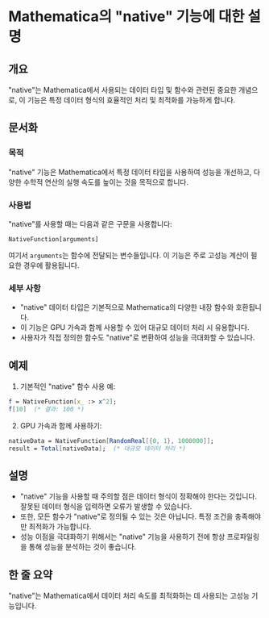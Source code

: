 <!--
Meta Description: # Mathematica의 "native" 기능에 대한 설명 ## 개요 "native"는 Mathematica에서 사용되는 데이터 타입 및 함수와 관련된 중요한 개념으로, 이 기능은 특정 데이터 형식의 효율적인 처리 및 최적화를 가능하게 합니다. ## 문서화 ### 목...
Meta Keywords: native, 데이터, 기능은, mathematica에서, 성능을
-->

# Mathematica의 "native" 기능에 대한 설명

## 개요
"native"는 Mathematica에서 사용되는 데이터 타입 및 함수와 관련된 중요한 개념으로, 이 기능은 특정 데이터 형식의 효율적인 처리 및 최적화를 가능하게 합니다.

## 문서화
### 목적
"native" 기능은 Mathematica에서 특정 데이터 타입을 사용하여 성능을 개선하고, 다양한 수학적 연산의 실행 속도를 높이는 것을 목적으로 합니다.

### 사용법
"native"를 사용할 때는 다음과 같은 구문을 사용합니다:
```
NativeFunction[arguments]
```
여기서 `arguments`는 함수에 전달되는 변수들입니다. 이 기능은 주로 고성능 계산이 필요한 경우에 활용됩니다.

### 세부 사항
- "native" 데이터 타입은 기본적으로 Mathematica의 다양한 내장 함수와 호환됩니다.
- 이 기능은 GPU 가속과 함께 사용할 수 있어 대규모 데이터 처리 시 유용합니다.
- 사용자가 직접 정의한 함수도 "native"로 변환하여 성능을 극대화할 수 있습니다.

## 예제
1. 기본적인 "native" 함수 사용 예:
```mathematica
f = NativeFunction[x_ :> x^2];
f[10]  (* 결과: 100 *)
```

2. GPU 가속과 함께 사용하기:
```mathematica
nativeData = NativeFunction[RandomReal[{0, 1}, 1000000]];
result = Total[nativeData];  (* 대규모 데이터 처리 *)
```

## 설명
- "native" 기능을 사용할 때 주의할 점은 데이터 형식이 정확해야 한다는 것입니다. 잘못된 데이터 형식을 입력하면 오류가 발생할 수 있습니다.
- 또한, 모든 함수가 "native"로 정의될 수 있는 것은 아닙니다. 특정 조건을 충족해야만 최적화가 가능합니다.
- 성능 이점을 극대화하기 위해서는 "native" 기능을 사용하기 전에 항상 프로파일링을 통해 성능을 분석하는 것이 좋습니다.

## 한 줄 요약
"native"는 Mathematica에서 데이터 처리 속도를 최적화하는 데 사용되는 고성능 기능입니다.